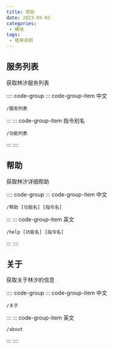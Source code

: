 ```yaml
---
title: 帮助
date: 2023-05-03
categories:
 - 模块
tags:
 - 使用说明
---
```


## 服务列表
获取林汐服务列表

:::: code-group
::: code-group-item 中文
```
/服务列表
```
:::
::: code-group-item 指令别名
```
/功能列表
```
:::
::::

## 帮助
获取林汐详细帮助

:::: code-group
::: code-group-item 中文
```
/帮助 [功能名] [指令名]
```
:::
::: code-group-item 英文
```
/help [功能名] [指令名]
```
:::
::::


## 关于
获取关于林汐的信息

:::: code-group
::: code-group-item 中文
```
/关于
```
:::
::: code-group-item 英文
```
/about
```
:::
::::